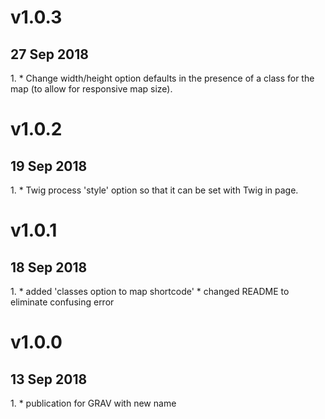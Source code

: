 # v1.0.3
## 27 Sep 2018
1.[](#update)
    * Change width/height option defaults in the presence of a class for the map (to allow for responsive map size).

# v1.0.2
## 19 Sep 2018
1.[](#update)
    * Twig process 'style' option so that it can be set with Twig in page.

# v1.0.1
## 18 Sep 2018
1.[](#update)
    * added 'classes option to map shortcode'
    * changed README to eliminate confusing error

# v1.0.0
## 13 Sep 2018
1.[](#initial)
    * publication for GRAV with new name
